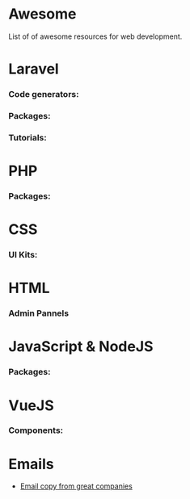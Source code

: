 # Awesome

List of of awesome resources for web development.

Laravel
=======

### Code generators:


### Packages:


### Tutorials:


PHP
===

### Packages:

CSS
===

### UI Kits:

HTML
====

### Admin Pannels


JavaScript & NodeJS
===================

### Packages:

VueJS
=====

### Components:


Emails
======

- [Email copy from great companies](https://www.goodemailcopy.com/)
